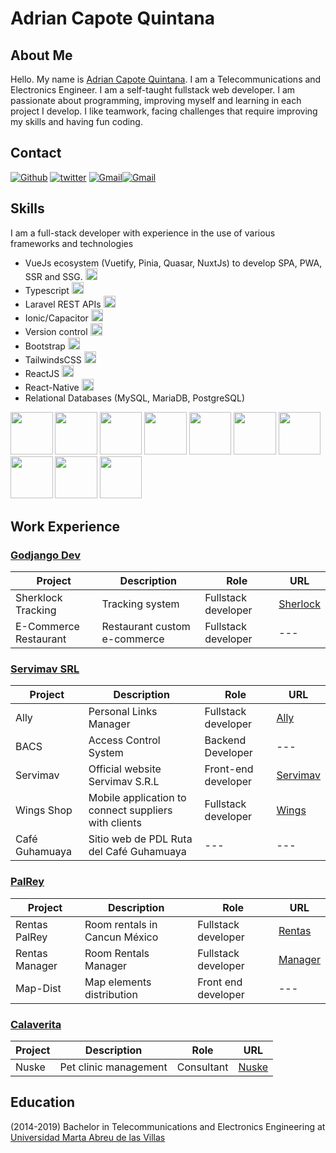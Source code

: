 	
# Adrian Capote Quintana
## About Me

Hello. My name is [Adrian Capote Quintana](https://github.com/AdriCQ/). I am a Telecommunications and Electronics Engineer. I am a self-taught fullstack web developer. I am passionate about programming, improving myself and learning in each project I develop. I like teamwork, facing challenges that require improving my skills and having fun coding.

## Contact

[<img alt="Github" src="https://img.shields.io/badge/GitHub-%2312100E.svg?&style=for-the-badge&logo=Github&logoColor=white" />](https://github.com/AdriCQ) [<img alt="twitter" src="https://img.shields.io/badge/twitter-%231DA1F2.svg?&style=for-the-badge&logo=twitter&logoColor=white" />](https://twitter.com/AdriCQ95) [<img alt="Gmail" src="https://img.shields.io/badge/Gmail-D14836?style=for-the-badge&logo=gmail&logoColor=white" />](mailto:adriancapote95@gmail.com)[<img alt="Gmail" src="https://img.shields.io/badge/Telegram-%231DA1F2.svg?style=for-the-badge&logo=telegram&logoColor=white" />](https://t.me/AdriCQ)


## Skills

I am a full-stack developer with experience in the use of various frameworks and technologies

- VueJs ecosystem (Vuetify, Pinia, Quasar, NuxtJs) to develop SPA, PWA, SSR and SSG. <img alt="vue" style="height:1.2rem" src="https://img.shields.io/static/v1?label=&message=Excelent&color=<>" />
- Typescript <img alt="vue" style="height:1.2rem" src="https://img.shields.io/static/v1?label=&message=Excelent&color=<>" />
- Laravel REST APIs <img alt="Laravel" style="height:1.2rem" src="https://img.shields.io/static/v1?label=&message=Very Good&color=" />
- Ionic/Capacitor <img alt="ionic" style="height:1.2rem" src="https://img.shields.io/static/v1?label=&message=Good&color=green" />
- Version control <img alt="git" style="height:1.2rem" src="https://img.shields.io/static/v1?label=&message=Good&color=green" />
- Bootstrap <img alt="Bootstrap" style="height:1.2rem" src="https://img.shields.io/static/v1?label=&message=Good&color=green" />
- TailwindsCSS <img alt="Bootstrap" style="height:1.2rem" src="https://img.shields.io/static/v1?label=&message=Good&color=green" />
- ReactJS  <img alt="react" style="height:1.2rem" src="https://img.shields.io/static/v1?label=&message=Normal&color=yellow" />
- React-Native  <img alt="react" style="height:1.2rem" src="https://img.shields.io/static/v1?label=&message=Learning&color=yellow" />
- Relational Databases (MySQL, MariaDB, PostgreSQL)

<p>
  <img src="https://www.vectorlogo.zone/logos/vuejs/vuejs-icon.svg" width="67.5px" />
  <img src="https://www.vectorlogo.zone/logos/laravel/laravel-icon.svg" width="67.5px" />
  <img src="https://www.vectorlogo.zone/logos/nuxtjs/nuxtjs-icon.svg" width="67.5px" />
  <img src="https://www.vectorlogo.zone/logos/git-scm/git-scm-icon.svg" width="67.5px" />
  <img src="https://www.vectorlogo.zone/logos/getbootstrap/getbootstrap-icon.svg" width="67.5px" />
  <img src="https://www.vectorlogo.zone/logos/tailwindcss/tailwindcss-icon.svg" width="67.5px" />
  <img src="https://www.vectorlogo.zone/logos/mysql/mysql-official.svg" width="67.5px" />
  <img src="https://www.vectorlogo.zone/logos/php/php-icon.svg" width="67.5px" />
  <img src="https://www.vectorlogo.zone/logos/javascript/javascript-icon.svg" width="67.5px" />
  <img src="https://www.vectorlogo.zone/logos/typescriptlang/typescriptlang-icon.svg" width="67.5px" />
</p>


## Work Experience

### [Godjango Dev](https://www.godjango.dev/)

Project | Description | Role | URL 
-------------- | ----------------- | -------------------- | -------------- 
Sherklock Tracking  | Tracking system | Fullstack developer | [Sherlock](https://godjango.servimav.com)
E-Commerce Restaurant | Restaurant custom e-commerce | Fullstack developer | ---

### [Servimav SRL](https://www.servimav.com)
Project | Description | Role | URL 
-------------- | ----------------- | -------------------- | -------------- 
Ally | Personal Links Manager | Fullstack developer | [Ally](https://ally.servimav.com)
BACS | Access Control System | Backend Developer |  ---
Servimav | Official website Servimav S.R.L | Front-end developer | [Servimav](https://www.servimav.com)
Wings Shop | Mobile application to connect suppliers with clients | Fullstack developer | [Wings](https://wings.servimav.com)
Café Guhamuaya | Sitio web de PDL Ruta del Café Guhamuaya |  --- |  ---

### [PalRey](https://mis-rentas.palrey.com)
Project | Description | Role | URL 
-------------- | ----------------- | -------------------- | --------------
Rentas PalRey | Room rentals in Cancun México | Fullstack developer | [Rentas](https://rentas.palrey.com)
Rentas Manager | Room Rentals Manager | Fullstack developer | [Manager](https://mis-rentas.palrey.com)
Map-Dist | Map elements distribution | Front end developer | ---

### [Calaverita](https://calaverita.tech)
Project | Description | Role | URL 
-------------- | ----------------- | -------------------- | --------------
Nuske | Pet clinic management | Consultant | [Nuske](https://nuske.terio.xyz)

## Education

(2014-2019) Bachelor in Telecommunications and Electronics Engineering at [Universidad Marta Abreu de las Villas](https://uclv.cu)